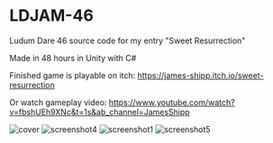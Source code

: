 # LDJAM-46
Ludum Dare 46 source code for my entry "Sweet Resurrection"

Made in 48 hours in Unity with C#

Finished game is playable on itch:
https://james-shipp.itch.io/sweet-resurrection

Or watch gameplay video:
https://www.youtube.com/watch?v=fbshUEh9XNc&t=1s&ab_channel=JamesShipp

![cover](https://user-images.githubusercontent.com/8291642/161450836-476b2c0b-3bc1-4081-8f48-63b2a7bf8d3b.PNG)
![screenshot4](https://user-images.githubusercontent.com/8291642/161450849-7bfba907-e129-4f28-89b9-fb15bb720ffc.PNG)
![screenshot1](https://user-images.githubusercontent.com/8291642/161450866-0872f577-a23d-49ad-931b-e3035ed3e626.PNG)
![screenshot5](https://user-images.githubusercontent.com/8291642/161450869-1d35be03-1c52-48d0-b5ff-c537e4eeab15.PNG)
